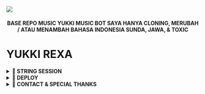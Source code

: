 ![](https://github.com/Rexashh/yukkixa/blob/4d0892d9b4dd75231ec240c90a4571f755a77864/Utils/e1f986194ed9ce5f62cc9d26e7f01ee0.gif)

<h4 align="center">
     BASE REPO MUSIC YUKKI MUSIC BOT SAYA HANYA CLONING, MERUBAH / ATAU MENAMBAH BAHASA INDONESIA SUNDA, JAWA, & TOXIC
</h4>


    
# YUKKI REXA

<details>
<summary><b>🚀 STRING SESSION </b></summary>
<br>
<h4>ᴀᴍʙɪʟ sᴇssɪᴏɴ ᴠɪᴀ ᴛᴇʟᴇɢʀᴀᴍ ᴍᴇʟᴀʟᴜɪ xᴀ sᴛʀɪɴɢ ʙᴏᴛ: </h4>    
<p><a href="https://t.me/xastringrobot"><img src="https://img.shields.io/badge/xa%20string%20bot-black?style=for-the-badge&logo=appveyor" width="200""/></a></p>
    
</details>

<details>
<summary><b>🚀 DEPLOY </b></summary>
<br>

### ʜᴇʀᴏᴋᴜ   
- klik tombol dibawah untuk deploy via Heroku :
<p><a href="https://dashboard.heroku.com/new?template=https://github.com/Rexashh/YukkiRexa/tree/master"><img src="https://img.shields.io/badge/Deploy%20To%20Heroku-blueviolet?style=for-the-badge&logo=heroku" width="200""/></a></p>  

### ᴠᴘs
- Upgrade & Update :
`sudo apt-get update && sudo apt-get upgrade -y`
- Menginstal Paket yang Diperlukan :
`sudo apt-get install python3-pip ffmpeg -y`
- install pip :
`sudo pip3 install -U pip`
- Install Node
`curl -fssL https://deb.nodesource.com/setup_17.x | sudo -E bash - && sudo apt-get install nodejs -y && npm i -g npm`
- kloning repository
`git clone https://github.com/Rexashh/YukkiRexa &&  cd YukkiRexa`
- install requirements
`pip3 install -U -r requirements.txt`
- mengganti nama sample.env dengan .env
`cp sample.env .env`
- Masuk ke .env
`nano .env`
- Masukan semua data data bot music mu disitu
- Setelah semua data dimasukan silahkan `ctrl + x` dan `y`
- Buat Screen agar bot Aktif terus menerus 
`screen -S botmusic`
- Jalankan bot ketik :
`bash start`

### ᴏᴋᴛᴇᴛᴏ
- Fork Repository ini 
- Klik [OKTETO](https://www.okteto.com)
- Masukan Var dan data mu, untuk melihat var apa saja yang ada silahkan klik dibawah
- [List Variable](https://github.com/Rexashh/YukkiRexa/blob/master/config/README.md)

</details>

<details>
<summary><b>🚀 CONTACT & SPECIAL THANKS</b></summary>

## ᴄᴏɴᴛᴀᴄᴛ
- [ᴄʜᴀɴɴᴇʟ](https://t.me/tirexgugel)
- [ɢʀᴏᴜᴘ](https://t.me/rexaprivateroom)
- [ᴏᴡɴᴇʀ](https://t.me/JustRex)

## sᴘᴇᴄɪᴀʟ ᴛʜᴀɴᴋs

sᴘᴇᴄɪᴀʟ ᴛʜᴀɴᴋs ᴜɴᴛᴜᴋ ᴛᴇᴀᴍ ʏᴜᴋᴋɪ sᴇʙᴀɢᴀɪ ʙᴀsᴇ ᴅᴀʀɪ ʀᴇᴘᴏ ɪɴɪ:

- [TeamYukki](https://github.com/TeamYukki)
